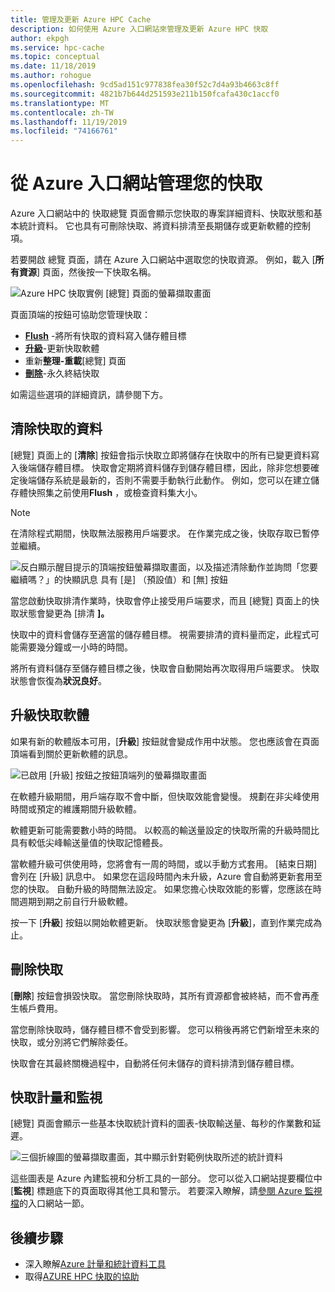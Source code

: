 ```yaml
---
title: 管理及更新 Azure HPC Cache
description: 如何使用 Azure 入口網站來管理及更新 Azure HPC 快取
author: ekpgh
ms.service: hpc-cache
ms.topic: conceptual
ms.date: 11/18/2019
ms.author: rohogue
ms.openlocfilehash: 9cd5ad151c977838fea30f52c7d4a93b4663c8ff
ms.sourcegitcommit: 4821b7b644d251593e211b150fcafa430c1accf0
ms.translationtype: MT
ms.contentlocale: zh-TW
ms.lasthandoff: 11/19/2019
ms.locfileid: "74166761"
---
```

# <a name="manage-your-cache-from-the-azure-portal"></a>從 Azure 入口網站管理您的快取

Azure 入口網站中的 快取總覽 頁面會顯示您快取的專案詳細資料、快取狀態和基本統計資料。 它也具有可刪除快取、將資料排清至長期儲存或更新軟體的控制項。

若要開啟 總覽 頁面，請在 Azure 入口網站中選取您的快取資源。 例如，載入 [**所有資源**] 頁面，然後按一下快取名稱。

![Azure HPC 快取實例 [總覽] 頁面的螢幕擷取畫面](media/hpc-cache-overview.png)

頁面頂端的按鈕可協助您管理快取：

* [**Flush**](#flush-cached-data) -將所有快取的資料寫入儲存體目標
* [**升級**](#upgrade-cache-software)-更新快取軟體
* 重新**整理-重載**[總覽] 頁面
* [**刪除**](#delete-the-cache)-永久終結快取

如需這些選項的詳細資訊，請參閱下方。

## <a name="flush-cached-data"></a>清除快取的資料

[總覽] 頁面上的 [**清除**] 按鈕會指示快取立即將儲存在快取中的所有已變更資料寫入後端儲存體目標。 快取會定期將資料儲存到儲存體目標，因此，除非您想要確定後端儲存系統是最新的，否則不需要手動執行此動作。 例如，您可以在建立儲存體快照集之前使用**Flush** ，或檢查資料集大小。

> [!NOTE]
> 在清除程式期間，快取無法服務用戶端要求。 在作業完成之後，快取存取已暫停並繼續。

![反白顯示醒目提示的頂端按鈕螢幕擷取畫面，以及描述清除動作並詢問「您要繼續嗎？」的快顯訊息 具有 [是] （預設值）和 [無] 按鈕](media/hpc-cache-flush.png)

當您啟動快取排清作業時，快取會停止接受用戶端要求，而且 [總覽] 頁面上的快取狀態會變更為 [排清 **]。**

快取中的資料會儲存至適當的儲存體目標。 視需要排清的資料量而定，此程式可能需要幾分鐘或一小時的時間。

將所有資料儲存至儲存體目標之後，快取會自動開始再次取得用戶端要求。 快取狀態會恢復為**狀況良好**。

## <a name="upgrade-cache-software"></a>升級快取軟體

如果有新的軟體版本可用，[**升級**] 按鈕就會變成作用中狀態。 您也應該會在頁面頂端看到關於更新軟體的訊息。

![已啟用 [升級] 按鈕之按鈕頂端列的螢幕擷取畫面](media/hpc-cache-upgrade-button.png)

在軟體升級期間，用戶端存取不會中斷，但快取效能會變慢。 規劃在非尖峰使用時間或預定的維護期間升級軟體。

軟體更新可能需要數小時的時間。 以較高的輸送量設定的快取所需的升級時間比具有較低尖峰輸送量值的快取記憶體長。

當軟體升級可供使用時，您將會有一周的時間，或以手動方式套用。 [結束日期] 會列在 [升級] 訊息中。 如果您在這段時間內未升級，Azure 會自動將更新套用至您的快取。 自動升級的時間無法設定。 如果您擔心快取效能的影響，您應該在時間週期到期之前自行升級軟體。

按一下 [**升級**] 按鈕以開始軟體更新。 快取狀態會變更為 [**升級**]，直到作業完成為止。

## <a name="delete-the-cache"></a>刪除快取

[**刪除**] 按鈕會損毀快取。 當您刪除快取時，其所有資源都會被終結，而不會再產生帳戶費用。

當您刪除快取時，儲存體目標不會受到影響。 您可以稍後再將它們新增至未來的快取，或分別將它們解除委任。

快取會在其最終關機過程中，自動將任何未儲存的資料排清到儲存體目標。

## <a name="cache-metrics-and-monitoring"></a>快取計量和監視

[總覽] 頁面會顯示一些基本快取統計資料的圖表-快取輸送量、每秒的作業數和延遲。

![三個折線圖的螢幕擷取畫面，其中顯示針對範例快取所述的統計資料](media/hpc-cache-overview-stats.png)

這些圖表是 Azure 內建監視和分析工具的一部分。 您可以從入口網站提要欄位中 [**監視**] 標題底下的頁面取得其他工具和警示。 若要深入瞭解，請[參閱 Azure 監視檔](../azure-monitor/insights/monitor-azure-resource.md#monitoring-in-the-azure-portal)的入口網站一節。

## <a name="next-steps"></a>後續步驟

<!-- * Learn more about metrics and statistics for hpc cache -->
* 深入瞭解[Azure 計量和統計資料工具](../azure-monitor/index.yml)
* 取得[AZURE HPC 快取的協助](hpc-cache-support-ticket.md)

